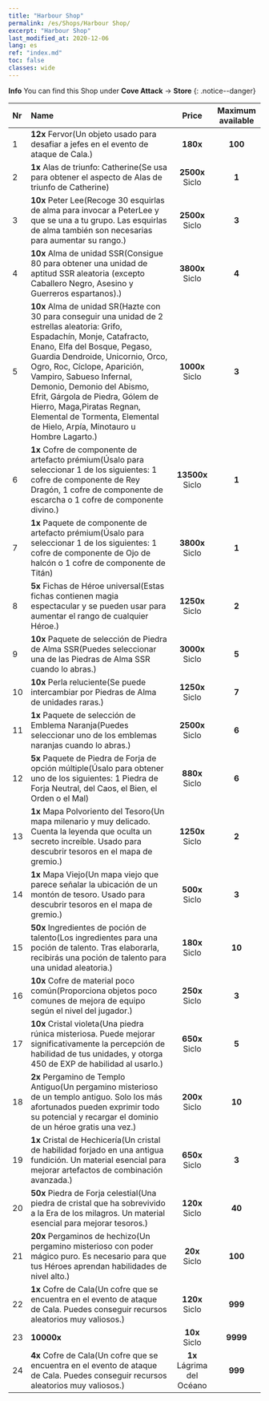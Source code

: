 ```yaml
---
title: "Harbour Shop"
permalink: /es/Shops/Harbour Shop/
excerpt: "Harbour Shop"
last_modified_at: 2020-12-06
lang: es
ref: "index.md"
toc: false
classes: wide
---
```


**Info** You can find this Shop under **Cove Attack** -> **Store** 
{: .notice--danger}

  |  Nr  |      Name      |         Price        |   Maximum available      |
  |:-----|:---------------|:--------------------:|:------------------------:|
  | 1 |  **12x** Fervor(Un objeto usado para desafiar a jefes en el evento de ataque de Cala.) |  **180x** <i class="fas fa-gem"/>  | **100** |
  | 2 |  **1x** Alas de triunfo: Catherine(Se usa para obtener el aspecto de Alas de triunfo de Catherine) |  **2500x** Siclo  | **1** |
  | 3 |  **10x** Peter Lee(Recoge 30 esquirlas de alma para invocar a PeterLee y que se una a tu grupo. Las esquirlas de alma también son necesarias para aumentar su rango.) |  **2500x** Siclo  | **3** |
  | 4 |  **10x** Alma de unidad SSR(Consigue 80 para obtener una unidad de aptitud SSR aleatoria (excepto Caballero Negro, Asesino y Guerreros espartanos).) |  **3800x** Siclo  | **4** |
  | 5 |  **10x** Alma de unidad SR(Hazte con 30 para conseguir una unidad de 2 estrellas aleatoria: Grifo, Espadachín, Monje, Catafracto, Enano, Elfa del Bosque, Pegaso, Guardia Dendroide, Unicornio, Orco, Ogro, Roc, Cíclope, Aparición, Vampiro, Sabueso Infernal, Demonio, Demonio del Abismo, Efrit, Gárgola de Piedra, Gólem de Hierro, Maga,Piratas Regnan, Elemental de Tormenta, Elemental de Hielo, Arpía, Minotauro u Hombre Lagarto.) |  **1000x** Siclo  | **3** |
  | 6 |  **1x** Cofre de componente de artefacto prémium(Úsalo para seleccionar 1 de los siguientes: 1 cofre de componente de Rey Dragón, 1 cofre de componente de escarcha o 1 cofre de componente divino.) |  **13500x** Siclo  | **1** |
  | 7 |  **1x** Paquete de componente de artefacto prémium(Úsalo para seleccionar 1 de los siguientes: 1 cofre de componente de Ojo de halcón o 1 cofre de componente de Titán) |  **3800x** Siclo  | **1** |
  | 8 |  **5x** Fichas de Héroe universal(Estas fichas contienen magia espectacular y se pueden usar para aumentar el rango de cualquier Héroe.) |  **1250x** Siclo  | **2** |
  | 9 |  **10x** Paquete de selección de Piedra de Alma SSR(Puedes seleccionar una de las Piedras de Alma SSR cuando lo abras.) |  **3000x** Siclo  | **5** |
  | 10 |  **10x** Perla reluciente(Se puede intercambiar por Piedras de Alma de unidades raras.) |  **1250x** Siclo  | **7** |
  | 11 |  **1x** Paquete de selección de Emblema Naranja(Puedes seleccionar uno de los emblemas naranjas cuando lo abras.) |  **2500x** Siclo  | **6** |
  | 12 |  **5x** Paquete de Piedra de Forja de opción múltiple(Úsalo para obtener uno de los siguientes: 1 Piedra de Forja Neutral, del Caos, el Bien, el Orden o el Mal) |  **880x** Siclo  | **6** |
  | 13 |  **1x** Mapa Polvoriento del Tesoro(Un mapa milenario y muy delicado. Cuenta la leyenda que oculta un secreto increíble. Usado para descubrir tesoros en el mapa de gremio.) |  **1250x** Siclo  | **2** |
  | 14 |  **1x** Mapa Viejo(Un mapa viejo que parece señalar la ubicación de un montón de tesoro. Usado para descubrir tesoros en el mapa de gremio.) |  **500x** Siclo  | **3** |
  | 15 |  **50x** Ingredientes de poción de talento(Los ingredientes para una poción de talento. Tras elaborarla, recibirás una poción de talento para una unidad aleatoria.) |  **180x** Siclo  | **10** |
  | 16 |  **10x** Cofre de material poco común(Proporciona objetos poco comunes de mejora de equipo según el nivel del jugador.) |  **250x** Siclo  | **3** |
  | 17 |  **10x** Cristal violeta(Una piedra rúnica misteriosa. Puede mejorar significativamente la percepción de habilidad de tus unidades, y otorga 450 de EXP de habilidad al usarlo.) |  **650x** Siclo  | **5** |
  | 18 |  **2x** Pergamino de Templo Antiguo(Un pergamino misterioso de un templo antiguo. Solo los más afortunados pueden exprimir todo su potencial y recargar el dominio de un héroe gratis una vez.) |  **200x** Siclo  | **10** |
  | 19 |  **1x** Cristal de Hechicería(Un cristal de habilidad forjado en una antigua fundición. Un material esencial para mejorar artefactos de combinación avanzada.) |  **650x** Siclo  | **3** |
  | 20 |  **50x** Piedra de Forja celestial(Una piedra de cristal que ha sobrevivido a la Era de los milagros. Un material esencial para mejorar tesoros.) |  **120x** Siclo  | **40** |
  | 21 |  **20x** Pergaminos de hechizo(Un pergamino misterioso con poder mágico puro. Es necesario para que tus Héroes aprendan habilidades de nivel alto.) |  **20x** Siclo  | **100** |
  | 22 |  **1x** Cofre de Cala(Un cofre que se encuentra en el evento de ataque de Cala. Puedes conseguir recursos aleatorios muy valiosos.) |  **120x** Siclo  | **999** |
  | 23 |  **10000x** <i class="fas fa-coins"/> |  **10x** Siclo  | **9999** |
  | 24 |  **4x** Cofre de Cala(Un cofre que se encuentra en el evento de ataque de Cala. Puedes conseguir recursos aleatorios muy valiosos.) |  **1x** Lágrima del Océano  | **999** |
